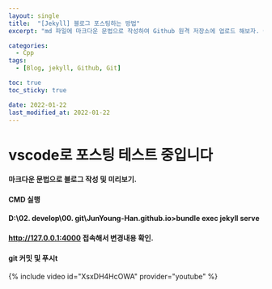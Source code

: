 ```yaml
---
layout: single
title:  "[Jekyll] 블로그 포스팅하는 방법"
excerpt: "md 파일에 마크다운 문법으로 작성하여 Github 원격 저장소에 업로드 해보자. 에디터는 Visual Studio code 사용! 로컬 서버에서 확인도 해보자. "

categories:
  - Cpp
tags:
  - [Blog, jekyll, Github, Git]

toc: true 
toc_sticky: true

date: 2022-01-22
last_modified_at: 2022-01-22
---
```

# vscode로 포스팅 테스트 중입니다
#### 마크다운 문법으로 블로그 작성 및 미리보기.
#### CMD 실행
#### D:\02. develop\00. git\JunYoung-Han.github.io>bundle exec jekyll serve 
#### http://127.0.0.1:4000  접속해서 변경내용 확인.
#### git 커밋 및 푸시t

<!-- {% include figure image_path="/assets/images/2021me.jpg" alt="Loading Error" caption="Caption Here" %} -->
{% include video id="XsxDH4HcOWA" provider="youtube" %}

